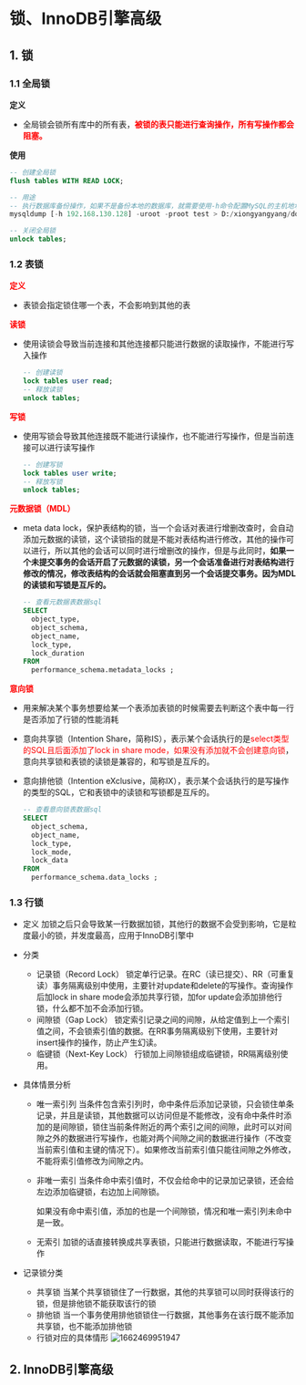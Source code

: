 # 锁、InnoDB引擎高级

## 1. 锁

### 1.1 全局锁

**定义**

* 全局锁会锁所有库中的所有表，<font color=red>**被锁的表只能进行查询操作，所有写操作都会阻塞。**</font>

**使用**

~~~sql
-- 创建全局锁
flush tables WITH READ LOCK;

-- 用途
-- 执行数据库备份操作，如果不是备份本地的数据库，就需要使用-h命令配置MySQL的主机地址
mysqldump [-h 192.168.130.128] -uroot -proot test > D:/xiongyangyang/documents/SQL转储/test.sql

-- 关闭全局锁
unlock tables;
~~~

### 1.2 表锁

**<font color=red>定义</font>**

* 表锁会指定锁住哪一个表，不会影响到其他的表

**<font color=red>读锁</font>**

* 使用读锁会导致当前连接和其他连接都只能进行数据的读取操作，不能进行写入操作

  ~~~sql
  -- 创建读锁
  lock tables user read;
  -- 释放读锁
  unlock tables;
  ~~~

**<font color=red>写锁</font>**

* 使用写锁会导致其他连接既不能进行读操作，也不能进行写操作，但是当前连接可以进行读写操作

  ~~~sql
  -- 创建写锁
  lock tables user write;
  -- 释放写锁
  unlock tables;
  ~~~

**<font color=red>元数据锁（MDL）</font>**

* meta data lock，保护表结构的锁，当一个会话对表进行增删改查时，会自动添加元数据的读锁，这个读锁指的就是不能对表结构进行修改，其他的操作可以进行，所以其他的会话可以同时进行增删改的操作，但是与此同时，**如果一个未提交事务的会话开启了元数据的读锁，另一个会话准备进行对表结构进行修改的情况，修改表结构的会话就会阻塞直到另一个会话提交事务。因为MDL的读锁和写锁是互斥的。**

  ~~~sql
  -- 查看元数据表数据sql
  SELECT
  	object_type,
  	object_schema,
  	object_name,
  	lock_type,
  	lock_duration
  FROM
  	performance_schema.metadata_locks ;
  ~~~


**<font color=red>意向锁</font>**

* 用来解决某个事务想要给某一个表添加表锁的时候需要去判断这个表中每一行是否添加了行锁的性能消耗

* 意向共享锁（Intention Share，简称IS），表示某个会话执行的是<font color=red>select类型的SQL且后面添加了lock in share mode，如果没有添加就不会创建意向锁</font>，意向共享锁和表锁的读锁是兼容的，和写锁是互斥的。

* 意向排他锁（Intention  eXclusive，简称IX），表示某个会话执行的是写操作的类型的SQL，它和表锁中的读锁和写锁都是互斥的。

  ~~~sql
  -- 查看意向锁表数据sql
  SELECT
  	object_schema,
  	object_name,
  	lock_type,
  	lock_mode,
  	lock_data
  FROM
  	performance_schema.data_locks ;
  ~~~

  

### 1.3 行锁

* 定义
  加锁之后只会导致某一行数据加锁，其他行的数据不会受到影响，它是粒度最小的锁，并发度最高，应用于InnoDB引擎中
  
* 分类
  * 记录锁（Record Lock）
    锁定单行记录。在RC（读已提交）、RR（可重复读）事务隔离级别中使用，主要针对update和delete的写操作。查询操作后加lock in share mode会添加共享行锁，加for update会添加排他行锁，什么都不加不会添加行锁。
  * 间隙锁（Gap Lock）
    锁定索引记录之间的间隙，从给定值到上一个索引值之间，不会锁索引值的数据。在RR事务隔离级别下使用，主要针对insert操作的操作，防止产生幻读。
  * 临键锁（Next-Key Lock）
    行锁加上间隙锁组成临键锁，RR隔离级别使用。
  
* 具体情景分析

  * 唯一索引列
    当条件包含索引列时，命中条件后添加记录锁，只会锁住单条记录，并且是读锁，其他数据可以访问但是不能修改，没有命中条件时添加的是间隙锁，锁住当前条件附近的两个索引之间的间隙，此时可以对间隙之外的数据进行写操作，也能对两个间隙之间的数据进行操作（不改变当前索引值和主键的情况下）。如果修改当前索引值只能往间隙之外修改，不能将索引值修改为间隙之内。

  * 非唯一索引
    当条件命中索引值时，不仅会给命中的记录加记录锁，还会给左边添加临键锁，右边加上间隙锁。

    如果没有命中索引值，添加的也是一个间隙锁，情况和唯一索引列未命中是一致。

  * 无索引
    加锁的话直接转换成共享表锁，只能进行数据读取，不能进行写操作

* 记录锁分类
  * 共享锁
    当某个共享锁锁住了一行数据，其他的共享锁可以同时获得该行的锁，但是排他锁不能获取该行的锁
  * 排他锁
    当一个事务使用排他锁锁住一行数据，其他事务在该行既不能添加共享锁，也不能添加排他锁
  * 行锁对应的具体情形
    ![1662469951947](C:\Users\19816\AppData\Roaming\Typora\typora-user-images\1662469951947.png)

## 2. InnoDB引擎高级

